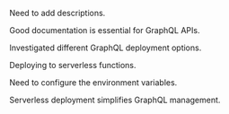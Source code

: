 Need to add descriptions.

Good documentation is essential for GraphQL APIs.

Investigated different GraphQL deployment options.

Deploying to serverless functions.

Need to configure the environment variables.

Serverless deployment simplifies GraphQL management.